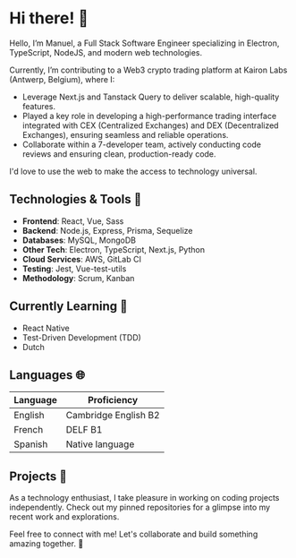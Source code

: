 # Hi there! :wave:

Hello, I’m Manuel, a Full Stack Software Engineer specializing in Electron, TypeScript, NodeJS, and modern web technologies. 

Currently, I’m contributing to a Web3 crypto trading platform at Kairon Labs (Antwerp, Belgium), where I:
- Leverage Next.js and Tanstack Query to deliver scalable, high-quality features.
- Played a key role in developing a high-performance trading interface integrated with CEX (Centralized Exchanges) and DEX (Decentralized Exchanges), ensuring seamless and reliable operations.
- Collaborate within a 7-developer team, actively conducting code reviews and ensuring clean, production-ready code.

I'd love to use the web to make the access to technology universal.

## Technologies & Tools 📜
- **Frontend**: React, Vue, Sass
- **Backend**: Node.js, Express, Prisma, Sequelize
- **Databases**: MySQL, MongoDB
- **Other Tech**: Electron, TypeScript, Next.js, Python
- **Cloud Services**: AWS, GitLab CI
- **Testing**: Jest, Vue-test-utils
- **Methodology**: Scrum, Kanban

## Currently Learning 🌱

- React Native
- Test-Driven Development (TDD)
- Dutch

## Languages 🌐

| Language | Proficiency          |
| -------- | -------------------- |
| English  | Cambridge English B2 |
| French   | DELF B1              |
| Spanish  | Native language      |

## Projects 🚀

As a technology enthusiast, I take pleasure in working on coding projects independently. 
Check out my pinned repositories for a glimpse into my recent work and explorations.

Feel free to connect with me! Let's collaborate and build something amazing together. 🌟
